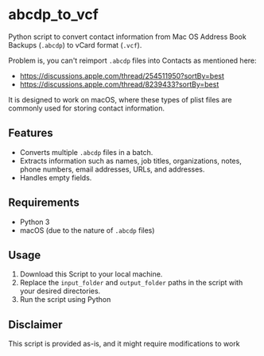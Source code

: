 # abcdp_to_vcf
Python script to convert contact information from Mac OS Address Book Backups (`.abcdp`) to vCard format (`.vcf`). 

Problem is, you can't reimport `.abcdp` files into Contacts as mentioned here: 
  - https://discussions.apple.com/thread/254511950?sortBy=best
  - https://discussions.apple.com/thread/8239433?sortBy=best

It is designed to work on macOS, where these types of plist files are commonly used for storing contact information.

## Features

- Converts multiple `.abcdp` files in a batch.
- Extracts information such as names, job titles, organizations, notes, phone numbers, email addresses, URLs, and addresses.
- Handles empty fields.

## Requirements

- Python 3
- macOS (due to the nature of `.abcdp` files)

## Usage

1. Download this Script to your local machine.
2. Replace the `input_folder` and `output_folder` paths in the script with your desired directories.
3. Run the script using Python

## Disclaimer

This script is provided as-is, and it might require modifications to work
